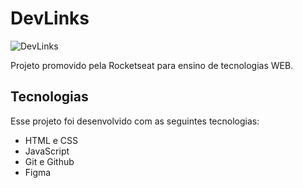 # DevLinks

![DevLinks](...)

Projeto promovido pela Rocketseat para ensino de tecnologias WEB.

## Tecnologias

Esse projeto foi desenvolvido com as seguintes tecnologias:

- HTML e CSS
- JavaScript
- Git e Github
- Figma


